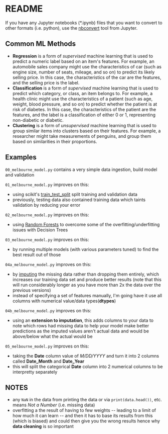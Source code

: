 # README
If you have any Jupyter notebooks (*.ipynb) files that you want to convert to other formats (i.e. python), use the [nbconvert](https://github.com/jupyter/nbconvert) tool from Jupyter.

## Common ML Methods
- **Regression** is a form of *supervised* machine learning that is used to predict a numeric label based on an item's features. For example, an automobile sales company might use the characteristics of car (such as engine size, number of seats, mileage, and so on) to predict its likely selling price. In this case, the characteristics of the car are the features, and the selling price is the label.
- **Classification** is a form of *supervised* machine learning that is used to predict which category, or class, an item belongs to. For example, a health clinic might use the characteristics of a patient (such as age, weight, blood pressure, and so on) to predict whether the patient is at risk of diabetes. In this case, the characteristics of the patient are the features, and the label is a classification of either 0 or 1, representing non-diabetic or diabetic.
- **Clustering** is a form of *unsupervised* machine learning that is used to group similar items into clusters based on their features. For example, a researcher might take measurements of penguins, and group them based on similarities in their proportions.


## Examples
`00_melbourne_model.py` contains a very simple data ingestion, build model and validation

`01_melbourne_model.py` improves on this:
- using scikit's [train_test_split](https://scikit-learn.org/stable/modules/generated/sklearn.model_selection.train_test_split.html#sklearn.model_selection.train_test_split) split training and validation data
- previously, testing data also contained training data which taints validation by reducing your error

`02_melbourne_model.py` improves on this:
- using [Random Forests](https://en.wikipedia.org/wiki/Random_forest) to overcome some of the overfitting/underfitting issues with Decision Trees

`03_melbourne_model.py` improves on this:
- by running multiple models (with various parameters tuned) to find the best result out of those

`04a_melbourne_model.py` improves on this:
- by [imputing](https://en.wikipedia.org/wiki/Imputation_(statistics)) the missing data rather than dropping them entirely, which increases our training data set and produce better results (note that this will run considerably longer as you have more than 2x the data over the previous versions)
- instead of specifying a set of features manually, I'm going have it use all columns with numerical value/data types(**dtypes**)

`04b_melbourne_model.py` improves on this:
- using an **extension to imputation**, this adds columns to your data to note which rows had missing data to help your model make better predictions as the imputed values aren't actual data and would be above/below what the actual would be

`05_melbourne_model.py` improves on this:
- taking the **Date** column value of *M/DD/YYYY* and turn it into 2 columns called **Date_Month** and **Date_Year**
- this will split the categorical **Date** column into 2 numerical columns to be interpretty separately 


## NOTES
- any `NaN` in the data from printing the data or via `print(data.head())`, etc. means *Not a Number* (i.e. missing data)
- overfitting a the result of having to few weights -- leading to a limit of how much it can learn -- and then it has to base its results from this (which is biased) and could then give you the wrong results hence why **data cleaning** is so important

